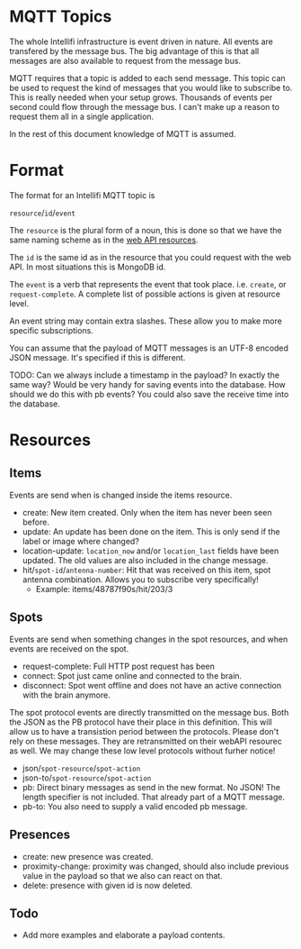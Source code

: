 MQTT Topics
===========

The whole Intellifi infrastructure is event driven in nature. All events are transfered by the message bus. The big advantage of this is that all messages are also available to request from the message bus.

MQTT requires that a topic is added to each send message. This topic can be used to request the kind of messages that you would like to subscribe to. This is really needed when your setup grows. Thousands of events per second could flow through the message bus. I can't make up a reason to request them all in a single application.

In the rest of this document knowledge of MQTT is assumed.

Format
======

The format for an Intellifi MQTT topic is 

`resource`/`id`/`event`

The `resource` is the plural form of a noun, this is done so that we have the same naming scheme as in the [web API resources](https://github.com/intellifi-nl/doc-webapi#resources).

The `id` is the same id as in the resource that you could request with the web API. In most situations this is MongoDB id.

The `event` is a verb that represents the event that took place. i.e. `create`, or `request-complete`. A complete list of possible actions is given at resource level.

An event string may contain extra slashes. These allow you to make more specific subscriptions.

You can assume that the payload of MQTT messages is an UTF-8 encoded JSON message. It's specified if this is different.

TODO: Can we always include a timestamp in the payload? In exactly the same way? Would be very handy for saving events into the database. How should we do this with pb events? You could also save the receive time into the database.

Resources
=========

Items
-----

Events are send when is changed inside the items resource.

* create: New item created. Only when the item has never been seen before.
* update: An update has been done on the item. This is only send if the label or image where changed?
* location-update: `location_now` and/or `location_last` fields have been updated. The old values are also included in the change message.
* hit/`spot-id`/`antenna-number`: Hit that was received on this item, spot antenna combination. Allows you to subscribe very specifically!
  * Example: items/48787f90s/hit/203/3

Spots
-----

Events are send when something changes in the spot resources, and when events are received on the spot.

* request-complete: Full HTTP post request has been 
* connect: Spot just came online and connected to the brain.
* disconnect: Spot went offline and does not have an active connection with the brain anymore.

The spot protocol events are directly transmitted on the message bus. Both the JSON as the PB protocol have their place in this definition. This will allow us to have a transistion period between the protocols. Please don't rely on these messages. They are retransmitted on their webAPI resourec as well. We may change these low level protocols without furher notice!
* json/`spot-resource`/`spot-action`
* json-to/`spot-resource`/`spot-action`
* pb: Direct binary messages as send in the new format. No JSON! The length specifier is not included. That already part of a MQTT message.
* pb-to: You also need to supply a valid encoded pb message.

Presences
---------

* create: new presence was created.
* proximity-change: proximity was changed, should also include previous value in the payload so that we also can react on that.
* delete: presence with given id is now deleted.

Todo
----

* Add more examples and elaborate a payload contents.
